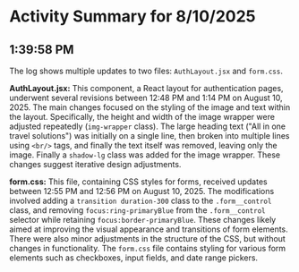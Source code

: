 # Activity Summary for 8/10/2025

## 1:39:58 PM
The log shows multiple updates to two files: `AuthLayout.jsx` and `form.css`.

**AuthLayout.jsx:** This component, a React layout for authentication pages, underwent several revisions between 12:48 PM and 1:14 PM on August 10, 2025. The main changes focused on the styling of the image and text within the layout. Specifically, the height and width of the image wrapper were adjusted repeatedly (`img-wrapper` class). The large heading text ("All in one travel solutions") was initially on a single line, then broken into multiple lines using `<br/>` tags, and finally the text itself was removed, leaving only the image. Finally a `shadow-lg` class was added for the image wrapper.  These changes suggest iterative design adjustments.


**form.css:** This file, containing CSS styles for forms, received updates between 12:55 PM and 12:56 PM on August 10, 2025.  The modifications involved adding a `transition duration-300` class to the `.form__control` class,  and removing `focus:ring-primaryBlue` from the `.form__control` selector while retaining `focus:border-primaryBlue`. These changes likely aimed at improving the visual appearance and transitions of form elements.  There were also minor adjustments in the structure of the CSS, but without changes in functionality. The `form.css` file contains styling for various form elements such as checkboxes, input fields, and date range pickers.
